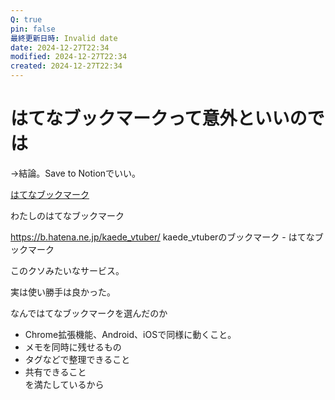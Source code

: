 ```yaml
---
Q: true
pin: false
最終更新日時: Invalid date
date: 2024-12-27T22:34
modified: 2024-12-27T22:34
created: 2024-12-27T22:34
---
```

# はてなブックマークって意外といいのでは

→結論。Save to Notionでいい。

[はてなブックマーク](https://b.hatena.ne.jp/)

わたしのはてなブックマーク

https://b.hatena.ne.jp/kaede_vtuber/ kaede_vtuberのブックマーク - はてなブックマーク

このクソみたいなサービス。

実は使い勝手は良かった。

なんではてなブックマークを選んだのか

- Chrome拡張機能、Android、iOSで同様に動くこと。  
- メモを同時に残せるもの  
- タグなどで整理できること  
- 共有できること  
を満たしているから